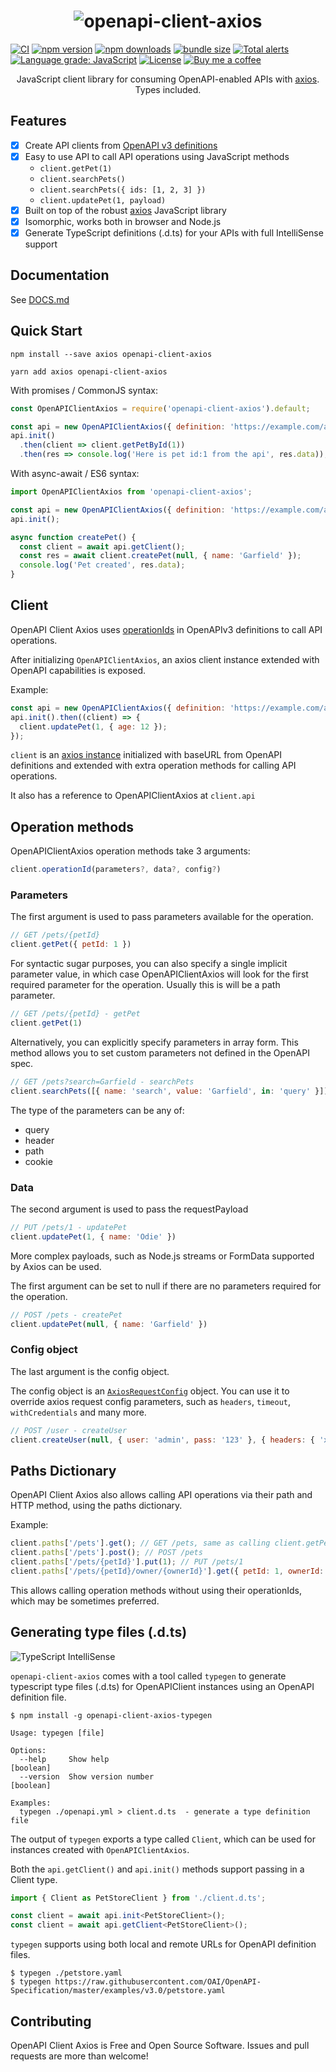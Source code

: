 <h1 align="center"><img alt="openapi-client-axios" src="https://github.com/anttiviljami/openapi-client-axios/raw/master/header.png?raw=true" style="max-width:50rem"></h1>

[![CI](https://github.com/anttiviljami/openapi-client-axios/workflows/CI/badge.svg)](https://github.com/anttiviljami/openapi-client-axios/actions?query=workflow%3ACI)
[![npm version](https://img.shields.io/npm/v/openapi-client-axios.svg)](https://www.npmjs.com/package/openapi-client-axios)
[![npm downloads](https://img.shields.io/npm/dw/openapi-client-axios)](https://www.npmjs.com/package/openapi-client-axios)
[![bundle size](https://img.shields.io/bundlephobia/minzip/openapi-client-axios?label=gzip%20bundle)](https://bundlephobia.com/package/openapi-client-axios)
[![Total alerts](https://img.shields.io/lgtm/alerts/g/anttiviljami/openapi-client-axios.svg?logo=lgtm&logoWidth=18)](https://lgtm.com/projects/g/anttiviljami/openapi-client-axios/alerts/)
[![Language grade: JavaScript](https://img.shields.io/lgtm/grade/javascript/g/anttiviljami/openapi-client-axios.svg?logo=lgtm&logoWidth=18)](https://lgtm.com/projects/g/anttiviljami/openapi-client-axios/context:javascript)
[![License](http://img.shields.io/:license-mit-blue.svg)](https://github.com/anttiviljami/openapi-client-axios/blob/master/LICENSE)
[![Buy me a coffee](https://img.shields.io/badge/donate-buy%20me%20a%20coffee-orange)](https://buymeacoff.ee/anttiviljami)

<p align="center">JavaScript client library for consuming OpenAPI-enabled APIs with <a href="https://github.com/axios/axios" target="_blank">axios</a>. Types included.</p>

## Features

- [x] Create API clients from [OpenAPI v3 definitions](https://github.com/OAI/OpenAPI-Specification)
- [x] Easy to use API to call API operations using JavaScript methods
  - `client.getPet(1)`
  - `client.searchPets()`
  - `client.searchPets({ ids: [1, 2, 3] })`
  - `client.updatePet(1, payload)`
- [x] Built on top of the robust [axios](https://github.com/axios/axios) JavaScript library
- [x] Isomorphic, works both in browser and Node.js
- [x] Generate TypeScript definitions (.d.ts) for your APIs with full IntelliSense support

## Documentation

See [DOCS.md](https://github.com/anttiviljami/openapi-client-axios/blob/master/DOCS.md)

## Quick Start

```
npm install --save axios openapi-client-axios
```

```
yarn add axios openapi-client-axios
```

With promises / CommonJS syntax:

```javascript
const OpenAPIClientAxios = require('openapi-client-axios').default;

const api = new OpenAPIClientAxios({ definition: 'https://example.com/api/openapi.json' });
api.init()
  .then(client => client.getPetById(1))
  .then(res => console.log('Here is pet id:1 from the api', res.data));
```

With async-await / ES6 syntax:

```javascript
import OpenAPIClientAxios from 'openapi-client-axios';

const api = new OpenAPIClientAxios({ definition: 'https://example.com/api/openapi.json' });
api.init();

async function createPet() {
  const client = await api.getClient();
  const res = await client.createPet(null, { name: 'Garfield' });
  console.log('Pet created', res.data);
}
```

## Client

OpenAPI Client Axios uses [operationIds](https://github.com/OAI/OpenAPI-Specification/blob/master/versions/3.0.0.md#operation-object)
in OpenAPIv3 definitions to call API operations.

After initializing `OpenAPIClientAxios`, an axios client instance extended with OpenAPI capabilities is exposed.

Example:
```javascript
const api = new OpenAPIClientAxios({ definition: 'https://example.com/api/openapi.json' });
api.init().then((client) => {
  client.updatePet(1, { age: 12 });
});
```

`client` is an [axios instance](https://github.com/axios/axios#creating-an-instance) initialized with
baseURL from OpenAPI definitions and extended with extra operation methods for calling API operations.

It also has a reference to OpenAPIClientAxios at `client.api`

## Operation methods

OpenAPIClientAxios operation methods take 3 arguments:

```javascript
client.operationId(parameters?, data?, config?)
```

### Parameters

The first argument is used to pass parameters available for the operation.

```javascript
// GET /pets/{petId}
client.getPet({ petId: 1 })
```

For syntactic sugar purposes, you can also specify a single implicit parameter value, in which case OpenAPIClientAxios
will look for the first required parameter for the operation. Usually this is will be a path parameter.

```javascript
// GET /pets/{petId} - getPet
client.getPet(1)
```

Alternatively, you can explicitly specify parameters in array form. This method allows you to set custom parameters not defined
in the OpenAPI spec.

```javascript
// GET /pets?search=Garfield - searchPets
client.searchPets([{ name: 'search', value: 'Garfield', in: 'query' }])
```

The type of the parameters can be any of:
- query
- header
- path
- cookie

### Data

The second argument is used to pass the requestPayload

```javascript
// PUT /pets/1 - updatePet
client.updatePet(1, { name: 'Odie' })
```

More complex payloads, such as Node.js streams or FormData supported by Axios can be used.

The first argument can be set to null if there are no parameters required for the operation.

```javascript
// POST /pets - createPet
client.updatePet(null, { name: 'Garfield' })
```

### Config object

The last argument is the config object.

The config object is an [`AxiosRequestConfig`](https://github.com/axios/axios#request-config) object. You can use it to
override axios request config parameters, such as `headers`, `timeout`, `withCredentials` and many more.

```javascript
// POST /user - createUser
client.createUser(null, { user: 'admin', pass: '123' }, { headers: { 'x-api-key': 'secret' } });
```

## Paths Dictionary

OpenAPI Client Axios also allows calling API operations via their path and HTTP
method, using the paths dictionary.

Example:

```javascript
client.paths['/pets'].get(); // GET /pets, same as calling client.getPets()
client.paths['/pets'].post(); // POST /pets
client.paths['/pets/{petId}'].put(1); // PUT /pets/1
client.paths['/pets/{petId}/owner/{ownerId}'].get({ petId: 1, ownerId: 2 }) ; // GET /pets/1/owner/2
```

This allows calling operation methods without using their operationIds, which
may be sometimes preferred.

## Generating type files (.d.ts)

![TypeScript IntelliSense](https://github.com/anttiviljami/openapi-client-axios/blob/master/packages/typegen/intellisense.gif)

`openapi-client-axios` comes with a tool called `typegen` to generate typescript type files (.d.ts) for
OpenAPIClient instances using an OpenAPI definition file.

```
$ npm install -g openapi-client-axios-typegen
```

```
Usage: typegen [file]

Options:
  --help     Show help                                                 [boolean]
  --version  Show version number                                       [boolean]

Examples:
  typegen ./openapi.yml > client.d.ts  - generate a type definition file
```

The output of `typegen` exports a type called `Client`, which can be used for instances created with `OpenAPIClientAxios`.

Both the `api.getClient()` and `api.init()` methods support passing in a Client type.

```typescript
import { Client as PetStoreClient } from './client.d.ts';

const client = await api.init<PetStoreClient>();
const client = await api.getClient<PetStoreClient>();
```

`typegen` supports using both local and remote URLs for OpenAPI definition files.

```
$ typegen ./petstore.yaml
$ typegen https://raw.githubusercontent.com/OAI/OpenAPI-Specification/master/examples/v3.0/petstore.yaml
```

## Contributing

OpenAPI Client Axios is Free and Open Source Software. Issues and pull requests are more than welcome!